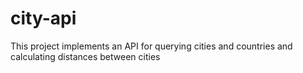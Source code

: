 # city-api
  This project implements an API for querying cities and countries and calculating distances between cities
  
